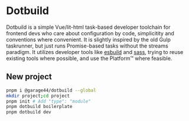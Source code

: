# Dotbuild

Dotbuild is a simple Vue/lit-html task-based developer toolchain for frontend devs who 
care about configuration by code, simplicitity and conventions where convenient. It is 
slightly inspired by the old Gulp taskrunner, but just runs Promise-based tasks without 
the streams paradigm. It utilizes developer tools like [esbuild](https://esbuild.github.io/) 
and [sass](https://sass-lang.com/), trying to reuse existing tools where possible, and use 
the Platform™ where feasible.

## New project

```bash
pnpm i @garage44/dotbuild --global
mkdir project;cd project
pnpm init # Add "type": "module"
pnpm dotbuild boilerplate
pnpm dotbuild dev
```

